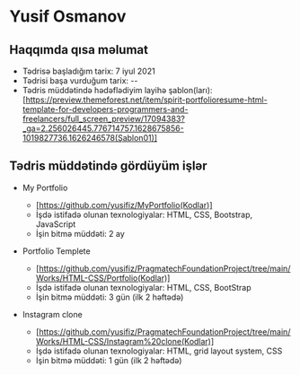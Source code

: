 # Yusif Osmanov

## Haqqımda qısa məlumat

* Tədrisə başladığım tarix: 7 iyul 2021
* Tədrisi başa vurduğum tarix: --
* Tədris müddətində hədəflədiyim layihə şablon(ları): [https://preview.themeforest.net/item/spirit-portfolioresume-html-template-for-developers-programmers-and-freelancers/full_screen_preview/17094383?_ga=2.256026445.776714757.1628675856-1019827736.1626246578(Şablon01)]

## Tədris müddətində gördüyüm işlər

* My Portfolio
    - [https://github.com/yusifiz/MyPortfolio(Kodlar)]
    - İşdə istifadə olunan texnologiyalar: HTML, CSS, Bootstrap, JavaScript
    - İşin bitmə müddəti: 2 ay

* Portfolio Templete
    - [https://github.com/yusifiz/PragmatechFoundationProject/tree/main/Works/HTML-CSS/Portfolio(Kodlar)]
    - İşdə istifadə olunan texnologiyalar: HTML, CSS, BootStrap
    - İşin bitmə müddəti: 3 gün (ilk 2 həftədə)

* Instagram clone
    - [https://github.com/yusifiz/PragmatechFoundationProject/tree/main/Works/HTML-CSS/Instagram%20clone(Kodlar)]
    - İşdə istifadə olunan texnologiyalar: HTML, grid layout system, CSS
    - İşin bitmə müddəti: 1 gün (ilk 2 həftədə)

